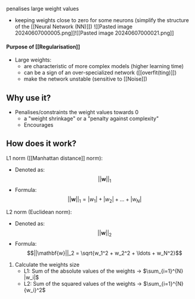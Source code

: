 penalises large weight values
- keeping weights close to zero for some neurons (simplify the structure of the [[Neural Network (NN)]])
![[Pasted image 20240607000005.png]]![[Pasted image 20240607000021.png]]
#### Purpose of [[Regularisation]]
- Large weights:
	- are characteristic of more complex models (higher learning time)
	- can be a sign of an over-specialized network ([[overfit(ting)]])
	- make the network unstable (sensitive to [[Noise]])
## Why use it?
- Penalises/constraints the weight values towards 0
	- a "weight shrinkage" or a "penalty against complexity"
	- Encourages
## How does it work?
L1 norm ([[Manhattan distance]] norm):
  - Denoted as: $$||\mathbf{w}||_1$$
  - Formula: $$||\mathbf{w}||_1 = |w_1| + |w_2| + \ldots + |w_N|$$

L2 norm (Euclidean norm):

- Denoted as: $$||\mathbf{w}||_2$$
- Formula: $$||\mathbf{w}||_2 = \sqrt{w_1^2 + w_2^2 + \ldots + w_N^2}$$


1. Calculate the weights size
	- L1: Sum of the absolute values of the weights $\rightarrow$ $\sum_{i=1}^{N} |w_i|$
	- L2: Sum of the squared values of the weights $\rightarrow$ $\sum_{i=1}^{N} {w_i}^2$

